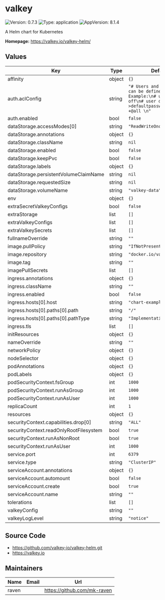 # valkey

![Version: 0.7.3](https://img.shields.io/badge/Version-0.7.3-informational?style=flat-square) ![Type: application](https://img.shields.io/badge/Type-application-informational?style=flat-square) ![AppVersion: 8.1.4](https://img.shields.io/badge/AppVersion-8.1.4-informational?style=flat-square)

A Helm chart for Kubernetes

**Homepage:** <https://valkey.io/valkey-helm/>

## Values

| Key | Type | Default | Description |
|-----|------|---------|-------------|
| affinity | object | `{}` |  |
| auth.aclConfig | string | `"# Users and permissions can be defined here\n# Example:\n# user default off\n# user default on >defaultpassword ~*  &* +@all \n"` |  |
| auth.enabled | bool | `false` |  |
| dataStorage.accessModes[0] | string | `"ReadWriteOnce"` |  |
| dataStorage.annotations | object | `{}` |  |
| dataStorage.className | string | `nil` |  |
| dataStorage.enabled | bool | `false` |  |
| dataStorage.keepPvc | bool | `false` |  |
| dataStorage.labels | object | `{}` |  |
| dataStorage.persistentVolumeClaimName | string | `nil` |  |
| dataStorage.requestedSize | string | `nil` |  |
| dataStorage.volumeName | string | `"valkey-data"` |  |
| env | object | `{}` |  |
| extraSecretValkeyConfigs | bool | `false` |  |
| extraStorage | list | `[]` |  |
| extraValkeyConfigs | list | `[]` |  |
| extraValkeySecrets | list | `[]` |  |
| fullnameOverride | string | `""` |  |
| image.pullPolicy | string | `"IfNotPresent"` |  |
| image.repository | string | `"docker.io/valkey/valkey"` |  |
| image.tag | string | `""` |  |
| imagePullSecrets | list | `[]` |  |
| ingress.annotations | object | `{}` |  |
| ingress.className | string | `""` |  |
| ingress.enabled | bool | `false` |  |
| ingress.hosts[0].host | string | `"chart-example.local"` |  |
| ingress.hosts[0].paths[0].path | string | `"/"` |  |
| ingress.hosts[0].paths[0].pathType | string | `"ImplementationSpecific"` |  |
| ingress.tls | list | `[]` |  |
| initResources | object | `{}` |  |
| nameOverride | string | `""` |  |
| networkPolicy | object | `{}` |  |
| nodeSelector | object | `{}` |  |
| podAnnotations | object | `{}` |  |
| podLabels | object | `{}` |  |
| podSecurityContext.fsGroup | int | `1000` |  |
| podSecurityContext.runAsGroup | int | `1000` |  |
| podSecurityContext.runAsUser | int | `1000` |  |
| replicaCount | int | `1` |  |
| resources | object | `{}` |  |
| securityContext.capabilities.drop[0] | string | `"ALL"` |  |
| securityContext.readOnlyRootFilesystem | bool | `true` |  |
| securityContext.runAsNonRoot | bool | `true` |  |
| securityContext.runAsUser | int | `1000` |  |
| service.port | int | `6379` |  |
| service.type | string | `"ClusterIP"` |  |
| serviceAccount.annotations | object | `{}` |  |
| serviceAccount.automount | bool | `false` |  |
| serviceAccount.create | bool | `true` |  |
| serviceAccount.name | string | `""` |  |
| tolerations | list | `[]` |  |
| valkeyConfig | string | `""` |  |
| valkeyLogLevel | string | `"notice"` |  |

## Source Code

* <https://github.com/valkey-io/valkey-helm.git>
* <https://valkey.io>

## Maintainers

| Name | Email | Url |
| ---- | ------ | --- |
| raven |  | <https://github.com/mk-raven> |
